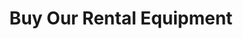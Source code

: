 ---
title: "Buy Our Rental Equipment"
description: "Do you like the equipment you rented? We not only rent equipment but we sell any of the items we rent."
layout: sales
keywords: "sell equipment"
img: "service3.jpg"
heading: "Buy Our Rental Equipment"
# SERVICES
service1: "Do you like the equipment you rented?"
service1_desc: "We not only rent equipment but we sell any of the items we rent.</br>
<ul>
<li>Always on hand is a range of generators, pressure washers, water pumps, ladders, scaffolds, extension cords and more.</li>
<li>We carry a full line of pressurewasher parts and accessories as well as a complete line of concrete drill bits, diamond blades.</li>
<li>Hilti shot nails are always on hand and in stock.</li>
<li>Safety gear from eye protection to raingear, gloves and more.</li>
<li>In stock is our weathershield ‘blown in’ insulation.</li>
</ul>
Contact us with your needs and we’ll give you the best price on new equipment sales."

cta: "Contact Us"
cta__link: "/contact/"
sale_img: "sale1.jpg"
---